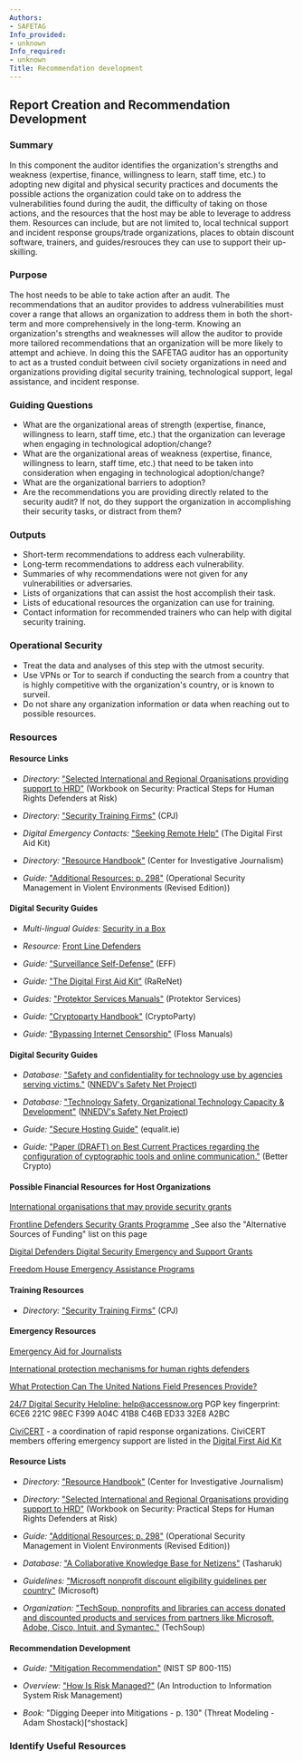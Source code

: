 ```yaml
---
Authors:
- SAFETAG
Info_provided:
- unknown
Info_required:
- unknown
Title: Recommendation development
---
```


## Report Creation and Recommendation Development

### Summary


In this component the auditor identifies the organization's strengths and weakness (expertise, finance, willingness to learn, staff time, etc.) to adopting new digital and physical security practices and documents the possible actions the organization could take on to address the vulnerabilities found during the audit, the difficulty of taking on those actions, and the resources that the host may be able to leverage to address them. Resources can include, but are not limited to, local technical support and incident response groups/trade organizations, places to obtain discount software, trainers, and guides/resrouces they can use to support their up-skilling.


### Purpose


The host needs to be able to take action after an audit. The recommendations that an auditor provides to address vulnerabilities must cover a range that allows an organization to address them in both the short-term and more comprehensively in the long-term. Knowing an organization's strengths and weaknesses will allow the auditor to provide more tailored recommendations that an organization will be more likely to attempt and achieve.  In doing this the SAFETAG auditor has an opportunity to act as a trusted conduit between civil society organizations in need and organizations providing digital security training, technological support, legal assistance, and incident response. 

### Guiding Questions


* What are the organizational areas of strength  (expertise, finance, willingness to learn, staff time, etc.) that the organization can leverage when engaging in technological adoption/change?
* What are the organizational areas of weakness  (expertise, finance, willingness to learn, staff time, etc.) that need to be taken into consideration when engaging in technological adoption/change?
* What are the organizational barriers to adoption?
* Are the recommendations you are providing directly related to the security audit? If not, do they support the organization in accomplishing their security tasks, or distract from them? 





### Outputs


  * Short-term recommendations to address each vulnerability.
  * Long-term recommendations to address each vulnerability.
  * Summaries of why recommendations were not given for any vulnerabilities or adversaries.
  * Lists of organizations that can assist the host accomplish their task.
  * Lists of educational resources the organization can use for training.
  * Contact information for recommended trainers who can help with digital security training.

### Operational Security


  * Treat the data and analyses of this step with the utmost security.
  * Use VPNs or Tor to search if conducting the search from a country that is highly competitive with the organization's country, or is known to surveil.
  * Do not share any organization information or data when reaching out to possible resources.

### Resources
<div class="greybox">

#### Resource Links


  * *Directory:* ["Selected International and Regional Organisations providing support to HRD"](http://frontlinedefenders.org/files/workbook_eng.pdf#page=101) (Workbook on Security: Practical Steps for Human Rights Defenders at Risk)

  * *Directory:* ["Security Training Firms"](https://www.cpj.org/reports/2012/04/security-training.php) (CPJ)

  * *Digital Emergency Contacts:* ["Seeking Remote Help"](https://digitaldefenders.org/digitalfirstaid/sections/investment-committee/) (The Digital First Aid Kit)

  * *Directory:* ["Resource Handbook"](http://www.tcij.org/resources/resource-handbook) (Center for Investigative Journalism)

  * *Guide:* ["Additional Resources: p. 298"](http://www.odihpn.org/download/gpr_8_revised2pdf#page=298) (Operational Security Management in Violent Environments (Revised Edition))



#### Digital Security Guides

  * *Multi-lingual Guides:* [Security in a Box](https://securityinabox.org/en)

  * *Resource:* [Front Line Defenders](https://www.frontlinedefenders.org/digital-security)

  * *Guide:* ["Surveillance Self-Defense"](https://ssd.eff.org/en/index) (EFF)
 
  * *Guide:* ["The Digital First Aid Kit"](https://digitalfirstaid.org) (RaReNet)

  * *Guides:* ["Protektor Services Manuals"](http://protektor-blog.blogspot.com/) (Protektor Services)

  * *Guide:* ["Cryptoparty Handbook"](http://mirror-de.cryptoparty.is/handbook/) (CryptoParty)

  * *Guide:* ["Bypassing Internet Censorship"](http://en.flossmanuals.net/bypassing-censorship/) (Floss Manuals)



#### Digital Security Guides

  * *Database:* ["Safety and confidentiality for technology use by agencies serving victims."](http://tools.nnedv.org/tipsheets-charts) ([NNEDV's Safety Net Project](http://tools.nnedv.org/acknowledgements))

  * *Database:* ["Technology Safety, Organizational Technology Capacity & Development"](http://nnedv.org/resources/safetynetdocs/154-organizational-technology-capacity-development.html) ([NNEDV's Safety Net Project](http://tools.nnedv.org/acknowledgements))

  * *Guide:* ["Secure Hosting Guide"](https://learn.equalit.ie/wiki/Secure_hosting_guide) (equalit.ie)

  * *Guide:* ["Paper (DRAFT) on Best Current Practices regarding the configuration of cyptographic tools and online communication."](https://bettercrypto.org/) (Better Crypto)


#### Possible Financial Resources for Host Organizations

[International organisations that may provide security grants](http://integratedsecuritymanual.org/organisations-that-may-provide-security-grants)

[Frontline Defenders Security Grants Programme](https://www.frontlinedefenders.org/security-grants-programme) _See also the "Alternative Sources of Funding" list on this page

[Digital Defenders Digital Security Emergency and Support Grants](https://digitaldefenders.org/#section-grants-2)

[Freedom House Emergency Assistance Programs](https://freedomhouse.org/program/emergency-assistance-programs)

#### Training Resources
  
  * *Directory:* ["Security Training Firms"](https://www.cpj.org/reports/2012/04/security-training.php) (CPJ)





#### Emergency Resources

[Emergency Aid for Journalists](http://gijn.org/2014/07/14/new-resource-guide-emergency-assistance/)

[International protection mechanisms for human rights defenders](http://integratedsecuritymanual.org/european-human-rights-system)

[What Protection Can The  United Nations Field Presences Provide?](www.frontlinedefenders.org/files/un_handbook_small.pdf)

[24/7 Digital Security Helpline: help@accessnow.org](https://www.accessnow.org/help) PGP key fingerprint: 6CE6 221C 98EC F399 A04C 41B8 C46B ED33 32E8 A2BC

[CiviCERT](http://www.civicert.org) - a coordination of rapid response organizations. CiviCERT members offering emergency support are listed in the [Digital First Aid Kit](https://digitalfirstaid.org/en/support/)


#### Resource Lists

  * *Directory:* ["Resource Handbook"](http://www.tcij.org/resources/resource-handbook) (Center for Investigative Journalism)

  * *Directory:* ["Selected International and Regional Organisations providing support to HRD"](http://frontlinedefenders.org/files/workbook_eng.pdf#page=101) (Workbook on Security: Practical Steps for Human Rights Defenders at Risk)

  * *Guide:* ["Additional Resources: p. 298"](http://www.odihpn.org/download/gpr_8_revised2pdf#page=298) (Operational Security Management in Violent Environments (Revised Edition))

  * *Database:* ["A Collaborative Knowledge Base for Netizens"](http://www.tasharuk.net/en/home/) (Tasharuk)

  * *Guidelines:* ["Microsoft nonprofit discount eligibility guidelines per country"](http://www.microsoftvolumelicensing.com/userights/DocumentSearch.aspx?Mode=3&DocumentTypeId=19) (Microsoft)

  * *Organization:* ["TechSoup, nonprofits and libraries can access donated and discounted products and services from partners like Microsoft, Adobe, Cisco, Intuit, and Symantec."](http://www.techsoup.org/) (TechSoup)

#### Recommendation Development


  * *Guide:* ["Mitigation Recommendation"](http://csrc.nist.gov/publications/nistpubs/800-115/SP800-115.pdf#page=62) (NIST SP 800-115)

  * *Overview:* ["How Is Risk Managed?"](https://www.sans.org/reading-room/whitepapers/auditing/introduction-information-system-risk-management-1204#page=12) (An Introduction to Information System Risk Management)

  * *Book:* "Digging Deeper into Mitigations - p. 130" (Threat Modeling - Adam Shostack)[^shostack]

### Identify Useful Resources
</div>

<!-- ### Activities -->